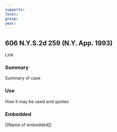 ```yaml
---
supports: 
level: 
group: 
year:
---
```

## 606 N.Y.S.2d 259 (N.Y. App. 1993)

Link

### Summary

Summary of case

### Use

How it may be used and quotes

### Embedded

[[Name of embedded]]